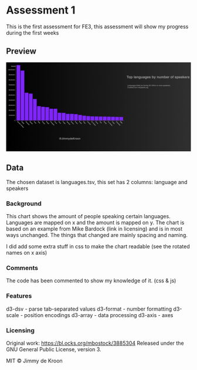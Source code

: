 # Assessment 1
This is the first assessment for FE3, this assessment will show my progress during the first weeks

## Preview
![alt text](https://github.com/JimmydeKroon/fe3-assessment-1/blob/master/assessment%201/Preview.png "preview assessment 1")

## Data
The chosen dataset is languages.tsv, this set has 2 columns: language and speakers

### Background
This chart shows the amount of people speaking certain languages. Languages are mapped on x and the amount is mapped on y.
The chart is based on an example from Mike Bardock (link in licensing) and is in most ways unchanged.
The things that changed are mainly spacing and naming.

I did add some extra stuff in css to make the chart readable (see the rotated names on x axis)

### Comments
The code has been commented to show my knowledge of it. (css & js)

### Features
d3-dsv - parse tab-separated values
d3-format - number formatting
d3-scale - position encodings
d3-array - data processing
d3-axis - axes

### Licensing
Original work: https://bl.ocks.org/mbostock/3885304
Released under the GNU General Public License, version 3.

MIT © Jimmy de Kroon
